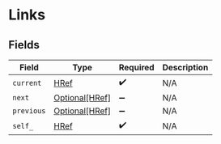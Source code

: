 # Links


## Fields

| Field                                         | Type                                          | Required                                      | Description                                   |
| --------------------------------------------- | --------------------------------------------- | --------------------------------------------- | --------------------------------------------- |
| `current`                                     | [HRef](../../models/shared/href.md)           | :heavy_check_mark:                            | N/A                                           |
| `next`                                        | [Optional[HRef]](../../models/shared/href.md) | :heavy_minus_sign:                            | N/A                                           |
| `previous`                                    | [Optional[HRef]](../../models/shared/href.md) | :heavy_minus_sign:                            | N/A                                           |
| `self_`                                       | [HRef](../../models/shared/href.md)           | :heavy_check_mark:                            | N/A                                           |